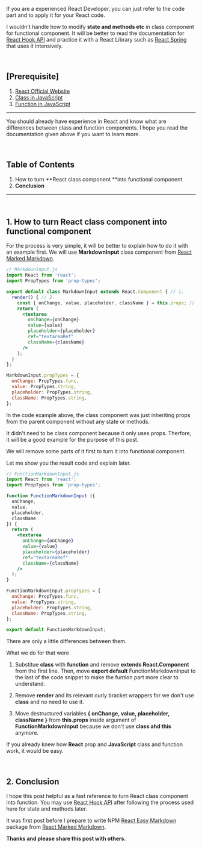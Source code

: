<!--
  Post {
    subtitle:  "Learn how to make functional component from class component in React",
    image:  "/brand/React.png",
    image_decription: "React Image from the website",
    tags: " How React component code",
  }
-->

<!-- Link -->

[Steadylearner]: https://www.steadylearner.com
[Steadylearner Github Repository]: https://github.com/steadylearner/Steadylearner
[React Official Website]: https://reactjs.org/
[React Hook API]: https://reactjs.org/docs/hooks-intro.html
[React Spring]: https://react-spring.surge.sh/
[React Easy Markdown]: https://www.npmjs.com/package/react-easy-md
[React Marked Markdown]: https://github.com/vincent-p/react-marked-markdown#readme
[React Markdown Improved]: https://codesandbox.io/s/wz9pp1xpn8

<!-- / -->

<!-- Post -->

<!-- / -->

If you are a experienced React Developer, you can just refer to the code part and to apply it for your React code.

I wouldn't handle how to modify **state and methods etc** in class component for functional component. It will be better to read the documentation for [React Hook API] and practice it with a React Library such as [React Spring] that uses it intensively.

<br />

<h2 class="red-white">[Prerequisite]</h2>

1. [React Official Website]
2. [Class in JavaScript](https://www.digitalocean.com/community/tutorials/understanding-classes-in-javascript)
3. [Function in JavaScript](https://developer.mozilla.org/en-US/docs/Web/JavaScript/Reference/Functions)

---

You should already have experience in React and know what are differences between class and function components. I hope you read the documentation given above if you want to learn more.

<br />

<h2 class="blue">Table of Contents</h2>

1. How to turn **React class component **into functional component
2. **Conclusion**

---

<br />

## 1. How to turn React class component into functional component

For the process is very simple, it will be better to explain how to do it with an example first. We will use **MarkdownInput** class component from [React Marked Markdown].

```jsx
// MarkdownInput.js
import React from 'react';
import PropTypes from 'prop-types';

export default class MarkdownInput extends React.Component { // 1.
  render() { // 2.
    const { onChange, value, placeholder, className } = this.props; // 3.
    return (
      <textarea
        onChange={onChange}
        value={value}
        placeholder={placeholder}
        ref="textareaRef"
        className={className}
      />
    );
  }
};

MarkdownInput.propTypes = {
  onChange: PropTypes.func,
  value: PropTypes.string,
  placeholder: PropTypes.string,
  className: PropTypes.string,
};
```

In the code example above, the class component was just inheriting props from the parent component without any state or methods. 

It didn't need to be class component because it only uses props. Therfore, it will be a good example for the purpose of this post.

We will remove some parts of it first to turn it into functional component.

Let me show you the result code and explain later.

```jsx
// FunctionMarkdownInput.js
import React from 'react';
import PropTypes from 'prop-types';

function FunctionMarkdownInput ({
  onChange,
  value,
  placeholder,
  className
}) {
  return (
    <textarea
      onChange={onChange}
      value={value}
      placeholder={placeholder}
      ref="textareaRef"
      className={className}
    />
  );
}

FunctionMarkdownInput.propTypes = {
  onChange: PropTypes.func,
  value: PropTypes.string,
  placeholder: PropTypes.string,
  className: PropTypes.string,
};

export default FunctionMarkdownInput;
```

There are only a little differences between them.

What we do for that were

1. Substitue **class** with **function**  and remove **extends React.Component** from the first line. Then, move **export default** FunctionMarkdownInput to the last of the code snippet to make the funtion part more clear to understand.

2. Remove **render**  and its relevant curly bracket wrappers for we don't use **class** and no need to use it.

3. Move destructured variables **{ onChange, value, placeholder, className }** from **this.props** inside argument of **FunctionMarkdownInput** because we don't use **class ahd this** anymore.

If you already knew how **React** prop and **JavaScript** class and function work, it would be easy.

<br />

## 2. Conclusion

I hope this post helpful as a fast reference to turn React class component into function. You may use [React Hook API] after following the process used here for state and methods later.

It was first post before I prepare to write NPM [React Easy Markdown] package from [React Marked Markdown].

**Thanks and please share this post with others.**
